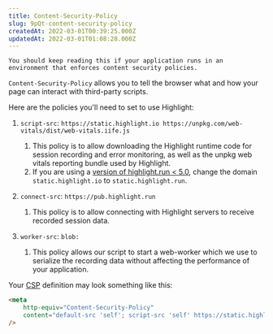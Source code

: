 ```yaml
---
title: Content-Security-Policy
slug: 9pQt-content-security-policy
createdAt: 2022-03-01T00:39:25.000Z
updatedAt: 2022-03-01T01:08:28.000Z
---
```


```hint
You should keep reading this if your application runs in an environment that enforces content security policies.
```

`Content-Security-Policy` allows you to tell the browser what and how your page can interact with third-party scripts.

Here are the policies you'll need to set to use Highlight:

1.  `script-src`: `https://static.highlight.io https://unpkg.com/web-vitals/dist/web-vitals.iife.js`

    1.  This policy is to allow downloading the Highlight runtime code for session recording and error monitoring, as well as the unpkg web vitals reporting bundle used by Highlight.
    2.  If you are using a [version of highlight.run < 5.0](https://www.npmjs.com/package/highlight.run/v/5.0.0), change the domain `static.highlight.io` to `static.highlight.run`.

2.  `connect-src`: `https://pub.highlight.run`
    1.  This policy is to allow connecting with Highlight servers to receive recorded session data.
3.  `worker-src`: `blob:`
    1. This policy allows our script to start a web-worker which we use to serialize the recording data without affecting the performance of your application.

Your [CSP](https://developer.mozilla.org/en-US/docs/Web/HTTP/CSP) definition may look something like this:

```html
<meta
	http-equiv="Content-Security-Policy"
	content="default-src 'self'; script-src 'self' https://static.highlight.io https://unpkg.com/web-vitals/dist/web-vitals.iife.js; connect-src https://pub.highlight.run; worker-src blob:"
/>
```
